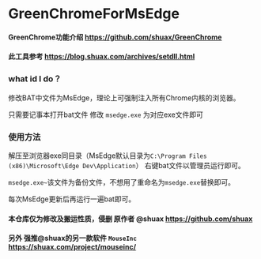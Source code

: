 # GreenChromeForMsEdge

#### GreenChrome功能介绍 https://github.com/shuax/GreenChrome

#### 此工具参考 https://blog.shuax.com/archives/setdll.html

### what id I do？

修改BAT中文件为MsEdge，理论上可强制注入所有Chrome内核的浏览器。

只需要记事本打开bat文件 修改 `msedge.exe` 为对应exe文件即可

### 使用方法

解压至浏览器exe同目录（MsEdge默认目录为`C:\Program Files (x86)\Microsoft\Edge Dev\Application`） 右键bat文件以管理员运行即可。

`msedge.exe~`该文件为备份文件，不想用了重命名为`msedge.exe`替换即可。

每次MsEdge更新后再运行一遍bat即可。

#### 本仓库仅为修改及搬运性质，侵删 原作者 @shuax https://github.com/shuax

#### 另外 强推@shuax的另一款软件 `MouseInc`  https://shuax.com/project/mouseinc/
